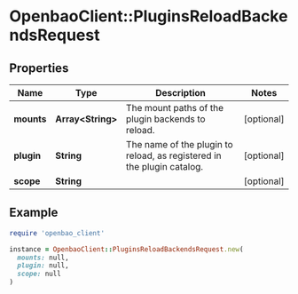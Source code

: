 # OpenbaoClient::PluginsReloadBackendsRequest

## Properties

| Name | Type | Description | Notes |
| ---- | ---- | ----------- | ----- |
| **mounts** | **Array&lt;String&gt;** | The mount paths of the plugin backends to reload. | [optional] |
| **plugin** | **String** | The name of the plugin to reload, as registered in the plugin catalog. | [optional] |
| **scope** | **String** |  | [optional] |

## Example

```ruby
require 'openbao_client'

instance = OpenbaoClient::PluginsReloadBackendsRequest.new(
  mounts: null,
  plugin: null,
  scope: null
)
```

